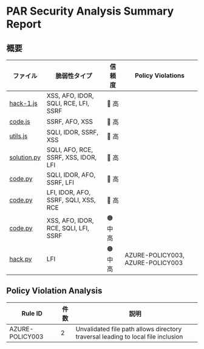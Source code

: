 # PAR Security Analysis Summary Report

## 概要

| ファイル | 脆弱性タイプ | 信頼度 | Policy Violations |
|---------|------------|--------|------------------|
| [hack-1.js](hack-1.js.md) | XSS, AFO, IDOR, SQLI, RCE, LFI, SSRF | 🔴 高 |  |
| [code.js](code.js.md) | SSRF, AFO, XSS | 🔴 高 |  |
| [utils.js](utils.js.md) | SQLI, IDOR, SSRF, XSS | 🔴 高 |  |
| [solution.py](solution.py.md) | SQLI, AFO, RCE, SSRF, XSS, IDOR, LFI | 🔴 高 |  |
| [code.py](code.py.md) | SQLI, IDOR, AFO, SSRF, LFI | 🔴 高 |  |
| [code.py](code.py.md) | LFI, IDOR, AFO, SSRF, SQLI, XSS, RCE | 🔴 高 |  |
| [code.py](code.py.md) | XSS, AFO, IDOR, RCE, SQLI, LFI, SSRF | 🟠 中高 |  |
| [hack.py](hack.py.md) | LFI | 🟠 中高 | AZURE-POLICY003, AZURE-POLICY003 |

## Policy Violation Analysis

| Rule ID | 件数 | 説明 |
|---------|------|------|
| AZURE-POLICY003 | 2 | Unvalidated file path allows directory traversal leading to local file inclusion |
